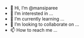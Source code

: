 - 👋 Hi, I’m @mansiparee
- 👀 I’m interested in ...
- 🌱 I’m currently learning ...
- 💞️ I’m looking to collaborate on ...
- 📫 How to reach me ...

<!---
mansiparee/mansiparee is a ✨ special ✨ repository because its `README.md` (this file) appears on your GitHub profile.
You can click the Preview link to take a look at your changes.
--->
